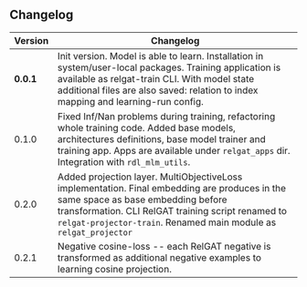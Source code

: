 ## Changelog

| Version   | Changelog                                                                                                                                                                                                                                                    |
|-----------|--------------------------------------------------------------------------------------------------------------------------------------------------------------------------------------------------------------------------------------------------------------|
| **0.0.1** | Init version. Model is able to learn. Installation in system/user-local packages. Training application is available as relgat-train CLI. With model state additional files are also saved: relation to index mapping and learning-run config.                |
| 0.1.0     | Fixed Inf/Nan problems during training, refactoring whole training code. Added base models, architectures definitions, base model trainer and training app. Apps are available under `relgat_apps` dir. Integration with `rdl_mlm_utils`.                    |  
| 0.2.0     | Added projection layer. MultiObjectiveLoss implementation. Final embedding are produces in the same space as base embedding before transformation. CLI RelGAT training script renamed to `relgat-projector-train`. Renamed main module as `relgat_projector` | 
| 0.2.1     | Negative cosine-loss -- each RelGAT negative is transformed as additional negative examples to learning cosine projection.                                                                                                                                   |
